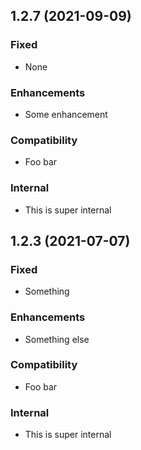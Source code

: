 ## 1.2.7 (2021-09-09)

### Fixed
* None

### Enhancements
* Some enhancement

### Compatibility
* Foo bar

### Internal
* This is super internal

## 1.2.3 (2021-07-07)

### Fixed
* Something

### Enhancements
* Something else

### Compatibility
* Foo bar

### Internal
* This is super internal
